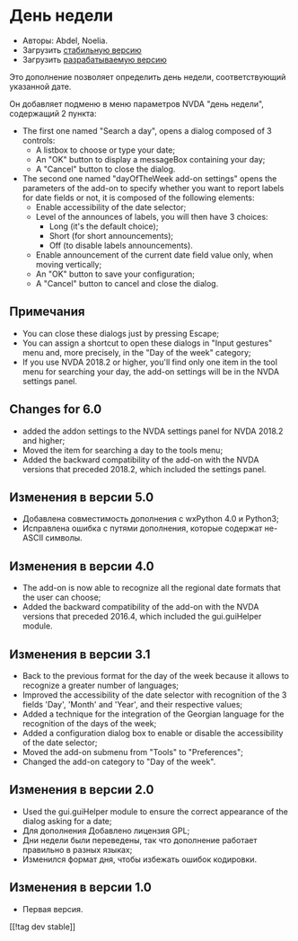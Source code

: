 # День недели #

*	 Авторы: Abdel, Noelia.
*	 Загрузить [стабильную версию][1]
*	 Загрузить [разрабатываемую версию][2]

Это дополнение позволяет определить день недели, соответствующий указанной
дате.

Он добавляет подменю в меню параметров NVDA "день недели", содержащий 2
пункта:


*	The first one named "Search a day", opens a dialog composed of 3 controls:
	*	A listbox to choose or type your date;
	*	An "OK" button to display a messageBox containing your day;
	*	A "Cancel" button to close the dialog.
*	The second one named "dayOfTheWeek add-on settings" opens the parameters of the add-on to specify whether you want to report labels for date fields or not, it is composed of the following elements:
	*	Enable accessibility of the date selector;
	*	Level of the announces of labels, you will then have 3 choices:
		*	Long (it's the default choice);
		*	Short (for short announcements);
		*	Off (to disable labels announcements).
	*	Enable announcement of the current date field value only, when moving vertically;
	*	An "OK" button to save your configuration;
	*	A "Cancel" button to cancel and close the dialog.

## Примечания ##

*	 You can close these dialogs just by pressing Escape;
*	 You can assign a shortcut to open these dialogs in "Input gestures" menu
   and, more precisely, in the "Day of the week" category;
*	 If you use NVDA 2018.2 or higher, you'll find only one item in the tool
   menu for searching your day, the add-on settings will be in the NVDA
   settings panel.

## Changes for 6.0 ##

*	 added the addon settings to the NVDA settings panel for NVDA 2018.2 and
   higher;
*	 Moved the item for searching a day to the tools menu;
*	 Added the backward compatibility of the add-on with the NVDA versions
   that preceded 2018.2, which included the settings panel.

## Изменения в версии 5.0 ##

*	 Добавлена совместимость дополнения с wxPython 4.0 и Python3;
*	 Исправлена ошибка с путями дополнения, которые содержат не-ASCII символы.

## Изменения в версии 4.0 ##

*	 The add-on is now able to recognize all the regional date formats that
   the user can choose;
*	 Added the backward compatibility of the add-on with the NVDA versions
   that preceded 2016.4, which included the gui.guiHelper module.

## Изменения в версии 3.1 ##

*	 Back to the previous format for the day of the week because it allows to
   recognize a greater number of languages;
*	 Improved the accessibility of the date selector with recognition of the 3
   fields 'Day', 'Month' and 'Year', and their respective values;
*	 Added a technique for the integration of the Georgian language for the
   recognition of the days of the week;
*	 Added a configuration dialog box to enable or disable the accessibility
   of the date selector;
*	 Moved the add-on submenu from "Tools" to "Preferences";
*	 Changed the add-on category to "Day of the week".

## Изменения в версии 2.0 ##

*	 Used the gui.guiHelper module to ensure the correct appearance of the
   dialog asking for a date;
*	 Для дополнения Добавлено лицензия GPL;
*	 Дни недели были переведены, так что дополнение работает правильно в
   разных языках;
*	 Изменился формат дня, чтобы избежать ошибок кодировки.

## Изменения в версии 1.0 ##

*	 Первая версия.

[[!tag dev stable]]

[1]: https://addons.nvda-project.org/files/get.php?file=dw

[2]: https://addons.nvda-project.org/files/get.php?file=dw-dev
